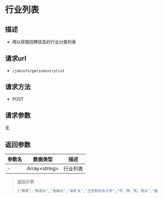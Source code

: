 # 行业列表

## 描述

- 用以获取招聘信息的行业分类列表

## 请求url

- `/jobinfo/getindustrylist`

## 请求方法

- POST

## 请求参数

无

## 返回参数

|参数名|数据类型|描述|
|---|:---:|---|
|-|Array\<string>|行业列表|

> 返回示例
>
> ```json
> ["教育","制造业","金融业","采矿业","卫生和社会工作","农、林、牧、渔业","租赁和商务服务业","科学研究和技术服务业","居民服务、修理和其他服务业","公共管理、社会保障和社会组织","房地产业","水利、环境和公共设施管理业","交通运输、仓储和邮政业","信息传输、软件和信息技术服务业","文化、体育和娱乐业","批发和零售业","建筑业","住宿和餐饮业","电力、热力、燃气及水生产和供应业"]
>```
